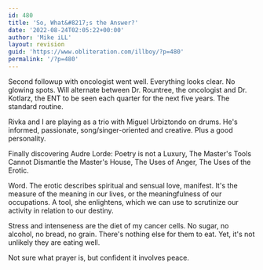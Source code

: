 ```yaml
---
id: 480
title: 'So, What&#8217;s the Answer?'
date: '2022-08-24T02:05:22+00:00'
author: 'Mike iLL'
layout: revision
guid: 'https://www.obliteration.com/illboy/?p=480'
permalink: '/?p=480'
---
```


<!-- wp:paragraph -->
<p>Second followup with oncologist went well. Everything looks clear. No glowing spots. Will alternate between Dr. Rountree, the oncologist and Dr. Kotlarz, the ENT to be seen each quarter for the next five years. The standard routine.</p>
<!-- /wp:paragraph -->

<!-- wp:paragraph -->
<p>Rivka and I are playing as a trio with Miguel Urbiztondo on drums. He's informed, passionate, song/singer-oriented and creative. Plus a good personality.</p>
<!-- /wp:paragraph -->

<!-- wp:paragraph -->
<p>Finally discovering Audre Lorde: Poetry is not a Luxury, The Master's Tools Cannot Dismantle the Master's House, The Uses of Anger, The Uses of the Erotic.</p>
<!-- /wp:paragraph -->

<!-- wp:paragraph -->
<p>Word. The erotic describes spiritual and sensual love, manifest. It's the measure of the meaning in our lives, or the meaningfulness of our occupations. A tool, she enlightens, which we can use to scrutinize our activity in relation to our destiny.</p>
<!-- /wp:paragraph -->

<!-- wp:paragraph -->
<p>Stress and intenseness are the diet of my cancer cells. No sugar, no alcohol, no bread, no grain. There's nothing else for them to eat. Yet, it's not unlikely they are eating well.</p>
<!-- /wp:paragraph -->

<!-- wp:paragraph -->
<p>Not sure what prayer is, but confident it involves peace.</p>
<!-- /wp:paragraph -->
